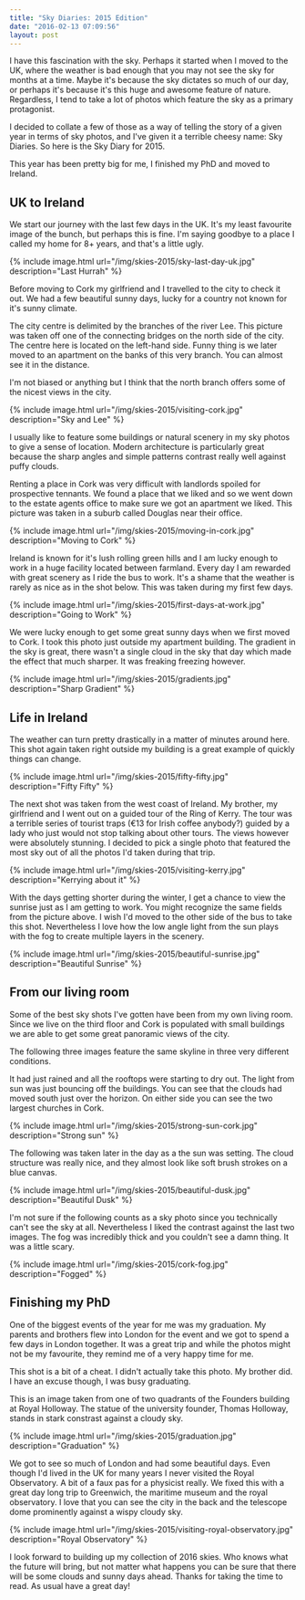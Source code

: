 ```yaml
---
title: "Sky Diaries: 2015 Edition"
date: "2016-02-13 07:09:56"
layout: post
---
```


I have this fascination with the sky. Perhaps it started when I moved to the UK, where the weather is bad enough that you may not see the sky for months at a time. Maybe it's because the sky dictates so much of our day, or perhaps it's because it's this huge and awesome feature of nature. Regardless, I tend to take a lot of photos which feature the sky as a primary protagonist. 

I decided to collate a few of those as a way of telling the story of a given year in terms of sky photos, and I've given it a terrible cheesy name: Sky Diaries. So here is the Sky Diary for 2015.

This year has been pretty big for me, I finished my PhD and moved to Ireland.

## UK to Ireland

We start our journey with the last few days in the UK. It's my least favourite image of the bunch, but perhaps this is fine. I'm saying goodbye to a place I called my home for 8+ years, and that's a little ugly.

{% include image.html url="/img/skies-2015/sky-last-day-uk.jpg" description="Last Hurrah" %}

Before moving to Cork my girlfriend and I travelled to the city to check it out. We had a few beautiful sunny days, lucky for a country not known for it's sunny climate.

The city centre is delimited by the branches of the river Lee. This picture was taken off one of the connecting bridges on the north side of the city. The centre here is located on the left-hand side. Funny thing is we later moved to an apartment on the banks of this very branch. You can almost see it in the distance.

I'm not biased or anything but I think that the north branch offers some of the nicest views in the city.

{% include image.html url="/img/skies-2015/visiting-cork.jpg" description="Sky and Lee" %}

I usually like to feature some buildings or natural scenery in my sky photos to give a sense of location. Modern architecture is particularly great because the sharp angles and simple patterns contrast really well against puffy clouds.

Renting a place in Cork was very difficult with landlords spoiled for prospective tennants. We found a place that we liked and so we went down to the estate agents office to make sure we got an apartment we liked. This picture was taken in a suburb called Douglas near their office.

{% include image.html url="/img/skies-2015/moving-in-cork.jpg" description="Moving to Cork" %}

Ireland is known for it's lush rolling green hills and I am lucky enough to work in a huge facility located between farmland. Every day I am rewarded with great scenery as I ride the bus to work. It's a shame that the weather is rarely as nice as in the shot below. This was taken during my first few days.

{% include image.html url="/img/skies-2015/first-days-at-work.jpg" description="Going to Work" %}

We were lucky enough to get some great sunny days when we first moved to Cork. I took this photo just outside my apartment building. The gradient in the sky is great, there wasn't a single cloud in the sky that day which made the effect that much sharper. It was freaking freezing however.

{% include image.html url="/img/skies-2015/gradients.jpg" description="Sharp Gradient" %}

## Life in Ireland

The weather can turn pretty drastically in a matter of minutes around here. This shot again taken right outside my building is a great example of quickly things can change.

{% include image.html url="/img/skies-2015/fifty-fifty.jpg" description="Fifty Fifty" %}

The next shot was taken from the west coast of Ireland. My brother, my girlfriend and I went out on a guided tour of the Ring of Kerry. The tour was a terrible series of tourist traps (€13 for Irish coffee anybody?) guided by a lady who just would not stop talking about other tours. The views however were absolutely stunning. I decided to pick a single photo that featured the most sky out of all the photos I'd taken during that trip.

{% include image.html url="/img/skies-2015/visiting-kerry.jpg" description="Kerrying about it" %}

With the days getting shorter during the winter, I get a chance to view the sunrise just as I am getting to work. You might recognize the same fields from the picture above. I wish I'd moved to the other side of the bus to take this shot. Nevertheless I love how the low angle light from the sun plays with the fog to create multiple layers in the scenery.
 
{% include image.html url="/img/skies-2015/beautiful-sunrise.jpg" description="Beautiful Sunrise" %}

## From our living room

Some of the best sky shots I've gotten have been from my own living room. Since we live on the third floor and Cork is populated with small buildings we are able to get some great panoramic views of the city.

The following three images feature the same skyline in three very different conditions.

It had just rained and all the rooftops were starting to dry out. The light from sun was just bouncing off the buildings. You can see that the clouds had moved south just over the horizon. On either side you can see the two largest churches in Cork.

{% include image.html url="/img/skies-2015/strong-sun-cork.jpg" description="Strong sun" %}

The following was taken later in the day as a the sun was setting. The cloud structure was really nice, and they almost look like soft brush strokes on a blue canvas.

{% include image.html url="/img/skies-2015/beautiful-dusk.jpg" description="Beautiful Dusk" %}

I'm not sure if the following counts as a sky photo since you technically can't see the sky at all. Nevertheless I liked the contrast against the last two images. The fog was incredibly thick and you couldn't see a damn thing. It was a little scary.

{% include image.html url="/img/skies-2015/cork-fog.jpg" description="Fogged" %}

## Finishing my PhD

One of the biggest events of the year for me was my graduation. My parents and brothers flew into London for the event and we got to spend a few days in London together. It was a great trip and while the photos might not be my favourite, they remind me of a very happy time for me.

This shot is a bit of a cheat. I didn't actually take this photo. My brother did. I have an excuse though, I was busy graduating.

This is an image taken from one of two quadrants of the Founders building at Royal Holloway. The statue of the university founder, Thomas Holloway, stands in stark constrast against a cloudy sky.

{% include image.html url="/img/skies-2015/graduation.jpg" description="Graduation" %}

We got to see so much of London and had some beautiful days. Even though I'd lived in the UK for many years I never visited the Royal Observatory. A bit of a faux pas for a physicist really. We fixed this with a great day long trip to Greenwich, the maritime museum and the royal observatory. I love that you can see the city in the back and the telescope dome prominently against a wispy cloudy sky. 

{% include image.html url="/img/skies-2015/visiting-royal-observatory.jpg" description="Royal Observatory" %}

I look forward to building up my collection of 2016 skies. Who knows what the future will bring, but not matter what happens you can be sure that there will be some clouds and sunny days ahead. Thanks for taking the time to read. As usual have a great day!
